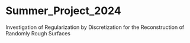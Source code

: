 # Summer_Project_2024
Investigation of Regularization by Discretization for the Reconstruction of Randomly Rough Surfaces
